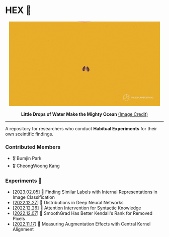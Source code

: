 # HEX 🦖

<p align="center">
<img src="giphy.gif"> 
</p>
<p align="center">
<strong>Little Drops of Water Make the Mighty Ocean </strong>
<a href="https://media.giphy.com/media/RCtKcMeeIlIFskmH7C/giphy.gif"> (Image Credit)</a>
</p>



---

A repository for researchers who conduct **Habitual Experiments** for their own sceintific findings.

### Contributed Members 

* 🎖 Bumjin Park
* 🎖 CheongWoong Kang



### Experiments 🧪


* [[2023.02.05]](experiments/5_finding_similar_classes/) 🧪 Finding Similar Labels with Internal Representations in Image Classification
* [[2022.12.27]](experiments/3_distributions_in_deep_neural_networks/) 🧪 Distributions in Deep Neural Networks
* [[2022.12.26]](experiments/4_attention_intervention_for_syntactic_knowledge/) 🧪 Attention Intervention for Syntactic Knowledge
* [[2022.12.07]](experiments/2_SmoothGrad_Has_Better_Kendall_s_Rank_for_Removed_Pixels) 🧪 SmoothGrad Has Better Kendall's Rank for Removed Pixels
*  [[2022.11.17]](experiments/1_measuring_augmentation_effects_with_central_kernel_alignment) 🧪 Measuring Augmentation Effects with Central Kernel Alignment
